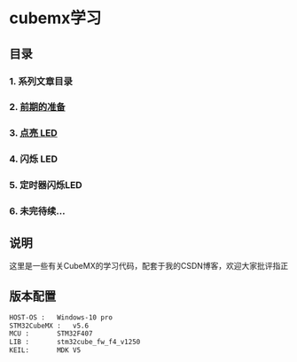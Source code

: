 # cubemx学习

## 目录
### 1. 系列文章目录
### 2. [前期的准备](https://blog.csdn.net/programmaker3/article/details/112058912)  
### 3.  [点亮 LED](https://blog.csdn.net/programmaker3/article/details/112106512)
### 4. 闪烁 LED
### 5. 定时器闪烁LED
### 6. 未完待续…

## 说明
这里是一些有关CubeMX的学习代码，配套于我的CSDN博客，欢迎大家批评指正

## 版本配置
```bash
HOST-OS : 	Windows-10 pro
STM32CubeMX :   v5.6
MCU : 		STM32F407
LIB : 		stm32cube_fw_f4_v1250
KEIL:  		MDK V5
```

